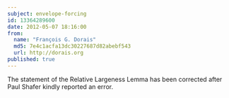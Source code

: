 ```yaml
---
subject: envelope-forcing
id: 13364289600
date: 2012-05-07 18:16:00
from:
  name: "François G. Dorais"
  md5: 7e4c1acfa13dc30227687d82abebf543
  url: http://dorais.org
published: true
---
```

The statement of the Relative Largeness Lemma has been corrected after Paul Shafer kindly reported an error.
